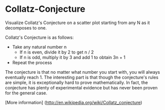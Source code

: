 # Collatz-Conjecture
Visualize Collatz's Conjecture on a scatter plot starting from any N as it decomposes to one. 

Collatz's Conjecture is as follows: 
- Take any natural number n
  - If n is even, divide it by 2 to get n / 2
  - If n is odd, multiply it by 3 and add 1 to obtain 3n + 1
- Repeat the process

The conjecture is that no matter what number you start with, you will always eventually reach 1. 
The interesting part is that though the conjecture's rules are simple, it is exceptionally hard to prove mathematically. 
In fact, the conjecture has plenty of experimental evidence but has never been proven for the general case. 

[More information] (http://en.wikipedia.org/wiki/Collatz_conjecture)
